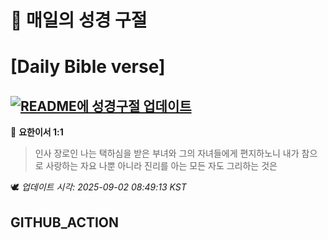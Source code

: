 # 🙏 매일의 성경 구절
# [Daily Bible verse]
## [![README에 성경구절 업데이트](https://github.com/DONGSUKA/first_test/actions/workflows/update-readme-bible.yml/badge.svg)](https://github.com/DONGSUKA/first_test/actions/workflows/update-readme-bible.yml)
<!-- START_BIBLE_VERSE -->
📖 **요한이서 1:1**
> 인사 장로인 나는 택하심을 받은 부녀와 그의 자녀들에게 편지하노니 내가 참으로 사랑하는 자요 나뿐 아니라 진리를 아는 모든 자도 그리하는 것은

🕊️ _업데이트 시각: 2025-09-02 08:49:13 KST_
  <!-- END_BIBLE_VERSE -->
## GITHUB_ACTION
